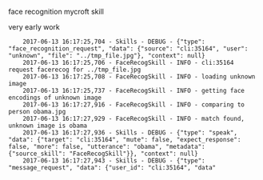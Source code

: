face recognition mycroft skill

very early work

        2017-06-13 16:17:25,704 - Skills - DEBUG - {"type": "face_recognition_request", "data": {"source": "cli:35164", "user": "unknown", "file": "../tmp_file.jpg"}, "context": null}
        2017-06-13 16:17:25,706 - FaceRecogSkill - INFO - cli:35164 request facerecog for ../tmp_file.jpg
        2017-06-13 16:17:25,708 - FaceRecogSkill - INFO - loading unknown image
        2017-06-13 16:17:25,737 - FaceRecogSkill - INFO - getting face encodings of unknown image
        2017-06-13 16:17:27,916 - FaceRecogSkill - INFO - comparing to person obama.jpg
        2017-06-13 16:17:27,929 - FaceRecogSkill - INFO - match found, unknown image is obama
        2017-06-13 16:17:27,936 - Skills - DEBUG - {"type": "speak", "data": {"target": "cli:35164", "mute": false, "expect_response": false, "more": false, "utterance": "obama", "metadata": {"source_skill": "FaceRecogSkill"}}, "context": null}
        2017-06-13 16:17:27,943 - Skills - DEBUG - {"type": "message_request", "data": {"user_id": "cli:35164", "data"